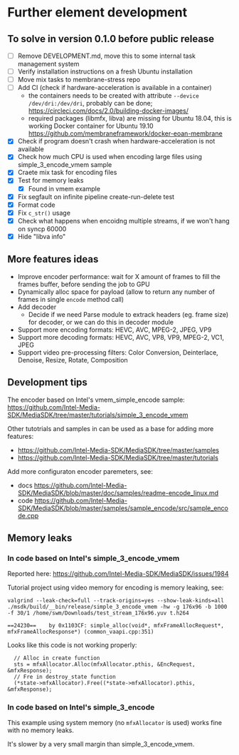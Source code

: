# Further element development

## To solve in version 0.1.0 before public release

- [ ] Remove DEVELOPMENT.md, move this to some internal task management system
- [ ] Verify installation instructions on a fresh Ubuntu installation
- [ ] Move mix tasks to membrane-stress repo
- [ ] Add CI (check if hardware-acceleration is available in a container)
  - the containers needs to be created with attribute `--device /dev/dri:/dev/dri`, probably can be done; https://circleci.com/docs/2.0/building-docker-images/
  - required packages (libmfx, libva) are missing for Ubuntu 18.04, this is working Docker container for Ubuntu 19.10 https://github.com/membraneframework/docker-eoan-membrane
- [x] Check if program doesn't crash when hardware-acceleration is not available
- [x] Check how much CPU is used when encoding large files using simple_3_encode_vmem sample
- [x] Craete mix task for encoding files
- [x] Test for memory leaks
  - [x] Found in vmem example
- [x] Fix segfault on infinite pipeline create-run-delete test
- [x] Format code
- [x] Fix `c_str()` usage
- [x] Check what happens when encoidng multiple streams, if we won't hang on syncp 60000
- [x] Hide "libva info"

## More features ideas

- Improve encoder performance: wait for X amount of frames to fill the frames buffer, before sending the job to GPU
- Dynamically alloc space for payload (allow to return any number of frames in single `encode` method call)
- Add decoder
  - Decide if we need Parse module to extrack headers (eg. frame size) for decoder, or we can do this in decoder module
- Support more encoding formats: HEVC, AVC, MPEG-2, JPEG, VP9 
- Support more decoding formats: HEVC, AVC, VP8, VP9, MPEG-2, VC1, JPEG 
- Support video pre-processing filters: Color Conversion, Deinterlace, Denoise, Resize, Rotate, Composition

## Development tips

The encoder based on Intel's vmem_simple_encode sample: https://github.com/Intel-Media-SDK/MediaSDK/tree/master/tutorials/simple_3_encode_vmem

Other tutotrials and samples in can be used as a base for adding more features:

  - https://github.com/Intel-Media-SDK/MediaSDK/tree/master/samples
  - https://github.com/Intel-Media-SDK/MediaSDK/tree/master/tutorials

Add more configuraton encoder paremeters, see:

  - docs https://github.com/Intel-Media-SDK/MediaSDK/blob/master/doc/samples/readme-encode_linux.md
  - code https://github.com/Intel-Media-SDK/MediaSDK/blob/master/samples/sample_encode/src/sample_encode.cpp


## Memory leaks

### In code based on Intel's simple_3_encode_vmem

Reported here: https://github.com/Intel-Media-SDK/MediaSDK/issues/1984

Tutorial project using video memory for encoding is memory leaking, see:

```
valgrind --leak-check=full --track-origins=yes --show-leak-kinds=all ./msdk/build/__bin/release/simple_3_encode_vmem -hw -g 176x96 -b 1000 -f 30/1 /home/swm/Downloads/test_stream_176x96.yuv t.h264
```

```
==24230==    by 0x1103CF: simple_alloc(void*, mfxFrameAllocRequest*, mfxFrameAllocResponse*) (common_vaapi.cpp:351)
```

Looks like this code is not working properly:

```
  // Alloc in create function
  sts = mfxAllocator.Alloc(mfxAllocator.pthis, &EncRequest, &mfxResponse);
  // Fre in destroy_state function
  (*state->mfxAllocator).Free((*state->mfxAllocator).pthis, &mfxResponse);
````

### In code based on Intel's simple_3_encode

This example using system memory (no `mfxAllocator` is used) works fine with no memory leaks.

It's slower by a very small margin than simple_3_encode_vmem.
